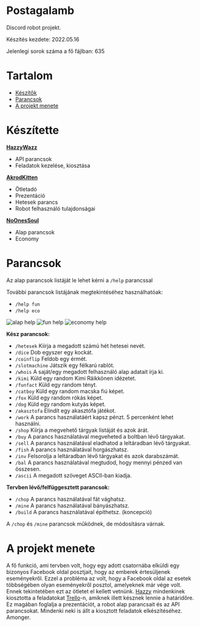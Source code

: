 Postagalamb
=========
Discord robot projekt.

Készítés kezdete: 2022.05.16

Jelenlegi sorok száma a fő fájlban: 635

# Tartalom
* [Készítők](#készítette)
* [Parancsok](#parancsok)
* [A projekt menete](#a-projekt-menete)

# Készítette
[**HazzyWazz**](https://github.com/HazzyWazz)
* API parancsok
* Feladatok kezelése, kiosztása

[**AkrodKitten**](https://github.com/AkrodKitten)
* Ötletadó
* Prezentáció
* Hetesek parancs
* Robot felhasználó tulajdonságai

[**NoOnesSoul**](https://github.com/NoOnesSoul)
* Alap parancsok
* Economy

# Parancsok
Az alap parancsok listáját le lehet kérni a `/help` parancssal

További parancsok listájának megtekintéséhez használhatóak:
* `/help fun`
* `/help eco`

![alap help](https://media.discordapp.net/attachments/579188421067538442/983657173974388756/unknown.png)
![fun help](https://media.discordapp.net/attachments/579188421067538442/981883391693701170/unknown.png?width=474&height=630)
![economy help](https://media.discordapp.net/attachments/579188421067538442/981883738566852658/unknown.png?width=600&height=630)

**Kész parancsok:**
* `/hetesek` Kiírja a megadott számú hét hetesei nevét.
* `/dice` Dob egyszer egy kockát.
* `/coinflip` Feldob egy érmét.
* `/slotmachine` Játszik egy félkarú rablót.
* `/whois` A saját/egy megadott felhasználó alap adatait írja ki.
* `/kimi` Küld egy random Kimi Räikkönen idézetet.
* `/funfact` Küld egy random tényt.
* `/catboy` Küld egy random macska fiú képet.
* `/fox` Küld egy random rókás képet.
* `/dog` Küld egy random kutyás képet.
* `/akasztofa` Elindít egy akasztófa játékot.
* `/work` A parancs használatáért kapsz pénzt. 5 percenként lehet használni.
* `/shop` Kiírja a megvehető tárgyak listáját és azok árát.
* `/buy` A parancs használatával megveheted a boltban lévő tárgyakat.
* `/sell` A parancs használatával eladhatod a leltáradban lévő tárgyakat.
* `/fish` A parancs használatával horgászhatsz.
* `/inv` Felsorolja a leltáradban lévő tárgyakat és azok darabszámát.
* `/bal` A parancs használatával megtudod, hogy mennyi pénzed van összesen.
* `/ascii` A megadott szöveget ASCII-ban kiadja.

**Tervben lévő/felfüggesztett parancsok:**

* `/chop` A parancs használatával fát vághatsz.
* `/mine` A parancs használatával bányászhatsz.
* `/build` A parancs használatával építhetsz. (koncepció)

A `/chop` és `/mine` parancsok működnek, de módosításra várnak.

# A projekt menete
A fő funkció, ami tervben volt, hogy egy adott csatornába elküldi egy bizonyos Facebook oldal posztjait, hogy az emberek értesüljenek eseményekről.
Ezzel a probléma az volt, hogy a Facebook oldal az esetek többségében olyan eseményekről posztol, amelyeknek már vége volt.
Ennek tekintetében ezt az ötletet el kellett vetnünk.
[Hazzy](https://github.com/HazzyWazz) mindenkinek kiosztotta a feladatokat [Trello](https://trello.com)-n, amiknek illett késznek lennie a határidőre.
Ez magában foglalja a prezentációt, a robot alap parancsait és az API parancsokat.
Mindenki neki is állt a kiosztott feladatok elkészítéséhez.
Amonger.
